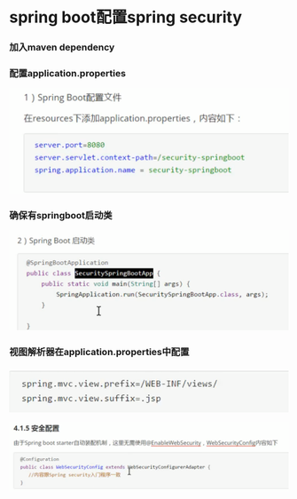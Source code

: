 # spring boot配置spring security

### 加入maven dependency

### 配置application.properties

![](../.gitbook/assets/image%20%28277%29.png)

### 确保有springboot启动类

![](../.gitbook/assets/image%20%28273%29.png)

### 视图解析器在application.properties中配置

![](../.gitbook/assets/image%20%28281%29.png)

![](../.gitbook/assets/image%20%28276%29.png)

